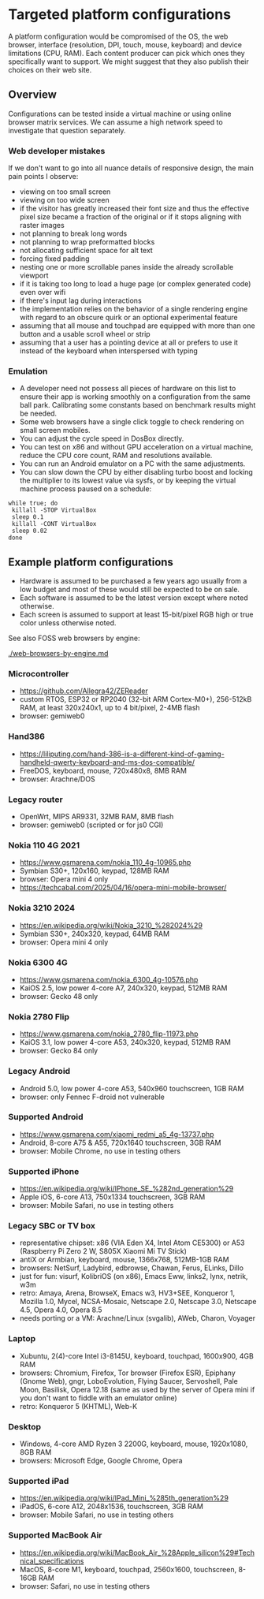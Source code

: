 # Targeted platform configurations

A platform configuration would be compromised of the OS, the web browser, interface (resolution, DPI, touch, mouse, keyboard) and device limitations (CPU, RAM). Each content producer can pick which ones they specifically want to support. We might suggest that they also publish their choices on their web site.

## Overview

Configurations can be tested inside a virtual machine or using online browser matrix services. We can assume a high network speed to investigate that question separately.

### Web developer mistakes

If we don't want to go into all nuance details of responsive design, the main pain points I observe:
* viewing on too small screen
* viewing on too wide screen
* if the visitor has greatly increased their font size and thus the effective pixel size became a fraction of the original or if it stops aligning with raster images
* not planning to break long words
* not planning to wrap preformatted blocks
* not allocating sufficient space for alt text
* forcing fixed padding
* nesting one or more scrollable panes inside the already scrollable viewport
* if it is taking too long to load a huge page (or complex generated code) even over wifi
* if there's input lag during interactions
* the implementation relies on the behavior of a single rendering engine with regard to an obscure quirk or an optional experimental feature
* assuming that all mouse and touchpad are equipped with more than one button and a usable scroll wheel or strip
* assuming that a user has a pointing device at all or prefers to use it instead of the keyboard when interspersed with typing

### Emulation

* A developer need not possess all pieces of hardware on this list to ensure their app is working smoothly on a configuration from the same ball park. Calibrating some constants based on benchmark results might be needed.
* Some web browsers have a single click toggle to check rendering on small screen mobiles.
* You can adjust the cycle speed in DosBox directly.
* You can test on x86 and without GPU acceleration on a virtual machine, reduce the CPU core count, RAM and resolutions available.
* You can run an Android emulator on a PC with the same adjustments.
* You can slow down the CPU by either disabling turbo boost and locking the multiplier to its lowest value via sysfs, or by keeping the virtual machine process paused on a schedule:

```
while true; do
 killall -STOP VirtualBox
 sleep 0.1
 killall -CONT VirtualBox
 sleep 0.02
done
```

## Example platform configurations

* Hardware is assumed to be purchased a few years ago usually from a low budget and most of these would still be expected to be on sale.
* Each software is assumed to be the latest version except where noted otherwise.
* Each screen is assumed to support at least 15-bit/pixel RGB high or true color unless otherwise noted.

See also FOSS web browsers by engine:

[./web-browsers-by-engine.md](./web-browsers-by-engine.md)

### Microcontroller

* https://github.com/Allegra42/ZEReader
* custom RTOS, ESP32 or RP2040 (32-bit ARM Cortex-M0+), 256-512kB RAM, at least 320x240x1, up to 4 bit/pixel, 2-4MB flash
* browser: gemiweb0

### Hand386

* https://liliputing.com/hand-386-is-a-different-kind-of-gaming-handheld-qwerty-keyboard-and-ms-dos-compatible/
* FreeDOS, keyboard, mouse, 720x480x8, 8MB RAM
* browser: Arachne/DOS

### Legacy router

* OpenWrt, MIPS AR9331, 32MB RAM, 8MB flash
* browser: gemiweb0 (scripted or for js0 CGI)

### Nokia 110 4G 2021

* https://www.gsmarena.com/nokia_110_4g-10965.php
* Symbian S30+, 120x160, keypad, 128MB RAM
* browser: Opera mini 4 only
* https://techcabal.com/2025/04/16/opera-mini-mobile-browser/

### Nokia 3210 2024

* https://en.wikipedia.org/wiki/Nokia_3210_%282024%29
* Symbian S30+, 240x320, keypad, 64MB RAM
* browser: Opera mini 4 only

### Nokia 6300 4G

* https://www.gsmarena.com/nokia_6300_4g-10576.php
* KaiOS 2.5, low power 4-core A7, 240x320, keypad, 512MB RAM
* browser: Gecko 48 only

### Nokia 2780 Flip

* https://www.gsmarena.com/nokia_2780_flip-11973.php
* KaiOS 3.1, low power 4-core A53, 240x320, keypad, 512MB RAM
* browser: Gecko 84 only

### Legacy Android

* Android 5.0, low power 4-core A53, 540x960 touchscreen, 1GB RAM
* browser: only Fennec F-droid not vulnerable

### Supported Android

* https://www.gsmarena.com/xiaomi_redmi_a5_4g-13737.php
* Android, 8-core A75 & A55, 720x1640 touchscreen, 3GB RAM
* browser: Mobile Chrome, no use in testing others

### Supported iPhone

* https://en.wikipedia.org/wiki/IPhone_SE_%282nd_generation%29
* Apple iOS, 6-core A13, 750x1334 touchscreen, 3GB RAM
* browser: Mobile Safari, no use in testing others

### Legacy SBC or TV box

* representative chipset: x86 (VIA Eden X4, Intel Atom CE5300) or A53 (Raspberry Pi Zero 2 W, S805X Xiaomi Mi TV Stick)
* antiX or Armbian, keyboard, mouse, 1366x768, 512MB-1GB RAM
* browsers: NetSurf, Ladybird, edbrowse, Chawan, Ferus, ELinks, Dillo
* just for fun: visurf, KolibriOS (on x86), Emacs Eww, links2, lynx, netrik, w3m
* retro: Amaya, Arena, BrowseX, Emacs w3, HV3+SEE, Konqueror 1, Mozilla 1.0, Mycel, NCSA-Mosaic, Netscape 2.0, Netscape 3.0, Netscape 4.5, Opera 4.0, Opera 8.5
* needs porting or a VM: Arachne/Linux (svgalib), AWeb, Charon, Voyager

### Laptop

* Xubuntu, 2(4)-core Intel i3-8145U, keyboard, touchpad, 1600x900, 4GB RAM
* browsers: Chromium, Firefox, Tor browser (Firefox ESR), Epiphany (Gnome Web), gngr, LoboEvolution, Flying Saucer, Servoshell, Pale Moon, Basilisk, Opera 12.18 (same as used by the server of Opera mini if you don't want to fiddle with an emulator online)
* retro: Konqueror 5 (KHTML), Web-K

### Desktop

* Windows, 4-core AMD Ryzen 3 2200G, keyboard, mouse, 1920x1080, 8GB RAM
* browsers: Microsoft Edge, Google Chrome, Opera

### Supported iPad

* https://en.wikipedia.org/wiki/IPad_Mini_%285th_generation%29
* iPadOS, 6-core A12, 2048x1536, touchscreen, 3GB RAM
* browser: Mobile Safari, no use in testing others

### Supported MacBook Air

* https://en.wikipedia.org/wiki/MacBook_Air_%28Apple_silicon%29#Technical_specifications
* MacOS, 8-core M1, keyboard, touchpad, 2560x1600, touchscreen, 8-16GB RAM
* browser: Safari, no use in testing others
